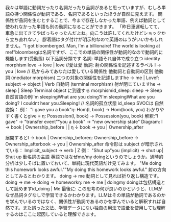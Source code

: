 我々は単語に動詞だったり名詞だったり品詞があると思っていますが、むしろ単語の持つ関係性が動詞である、名詞であるといったほうが自然に見えます。
関係性が品詞を生むとすることで、今まで存在しなかった単語、例えば動詞として使われなかった単語も別の動詞になることができます。
「昨日車運転してて、車急に出てきてやばっちゃったんだよね。向こうは許してくれたけどショックから立ち直れない」
膠着語はタグ付けが明示的なので英語のほうがいいかもしれません。"I got bloomberged. Man, I'm a billionaire! The world is looking at me!"bloombergは名詞ですが、ここでの単語の関係性が動詞的なので動詞的に機能します(受動態)
以下品詞分類です
名詞: 単語それ自体で成り立つ identity morphism
love → love | love //愛は愛
動詞: 射の関係性を記述するラベル
I → you | love // 私からみてあなたは愛している関係性
他動詞と自動詞の区別
他動詞 (mediator morphism)
二つの対象の関係性を記述しますhe → me | Lovef: subject → object | Verb
自動詞 (terminal morphism)
射が閉じていますhe → sleep | Sleep
Terminal object に到達する morphismid_sleep: sleep → Sleep
自然言語の例I'm sleepingWhat are you doing?I'm sleepingWhat are you doing? I couldnt hear you.Sleeping! // 名詞的孤立状態 id_sleep
SVOCは 自然変換：
例： "I gave you a book"η: Hom(I, book) → Hom(book, you)
わかりやすく書くとgive = η: Possession(I, book) → Possession(you, book)
解釈:"I gave" → "transfer event""you a book" → "new ownership state"
Diagram:
I → book | Ownership_before
   |
   | η
   ↓
book → you | Ownership_after

展開するとI → book | Ownership_beforeη: Ownership_before → Ownership_afterbook → you | Ownership_after
命令形は subject が暗示されている：
Implicit_subject → verb | Z
例： "Shut up"you (implicit) → shut up| Shut up
動名詞の主語
英語ではなぜme/my doingというのでしょうか。通時的分析は少しそばに置いておいて、単純に現代英語だけ見てみます。
"Me doing this homework looks awful.""My doing this homework looks awful."
射の方向としてみるとわかります。
doing → me 動詞として見れば折り返し構造です。
doing → me → doing → homeworkη: me → me | doingmy doingは包括構造として読めますid_doing | Me
最後に:
この思考の何が良いのかというと、LLMがなぜ品詞タグなしで学習できるかわかります。LLMはその単語が動詞であるのかを学んでいるのではなく、関係性が動詞であるのかを学んでいると解釈すれば自然です。また誤った文法、学習データにない独自の用法で語彙を使用しても理解するのはここに起因していると理解できます。
